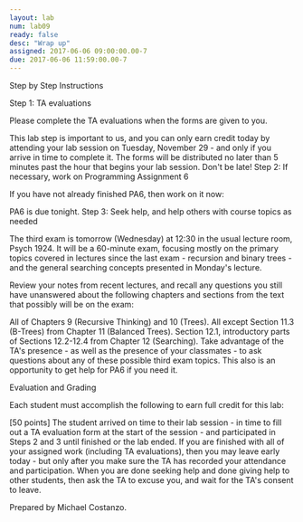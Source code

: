 ```yaml
---
layout: lab
num: lab09
ready: false
desc: "Wrap up"
assigned: 2017-06-06 09:00:00.00-7
due: 2017-06-06 11:59:00.00-7
---
```

<div markdown="1">

Step by Step Instructions

Step 1: TA evaluations

Please complete the TA evaluations when the forms are given to you.

This lab step is important to us, and you can only earn credit today by attending your lab session on Tuesday, November 29 - and only if you arrive in time to complete it. The forms will be distributed no later than 5 minutes past the hour that begins your lab session. Don't be late!
Step 2: If necessary, work on Programming Assignment 6

If you have not already finished PA6, then work on it now:

PA6 is due tonight.
Step 3: Seek help, and help others with course topics as needed

The third exam is tomorrow (Wednesday) at 12:30 in the usual lecture room, Psych 1924. It will be a 60-minute exam, focusing mostly on the primary topics covered in lectures since the last exam - recursion and binary trees - and the general searching concepts presented in Monday's lecture.

Review your notes from recent lectures, and recall any questions you still have unanswered about the following chapters and sections from the text that possibly will be on the exam:

All of Chapters 9 (Recursive Thinking) and 10 (Trees).
All except Section 11.3 (B-Trees) from Chapter 11 (Balanced Trees).
Section 12.1, introductory parts of Sections 12.2-12.4 from Chapter 12 (Searching).
Take advantage of the TA's presence - as well as the presence of your classmates - to ask questions about any of these possible third exam topics. This also is an opportunity to get help for PA6 if you need it.

Evaluation and Grading

Each student must accomplish the following to earn full credit for this lab:

[50 points] The student arrived on time to their lab session - in time to fill out a TA evaluation form at the start of the session - and participated in Steps 2 and 3 until finished or the lab ended.
If you are finished with all of your assigned work (including TA evaluations), then you may leave early today - but only after you make sure the TA has recorded your attendance and participation. When you are done seeking help and done giving help to other students, then ask the TA to excuse you, and wait for the TA's consent to leave.

Prepared by Michael Costanzo.